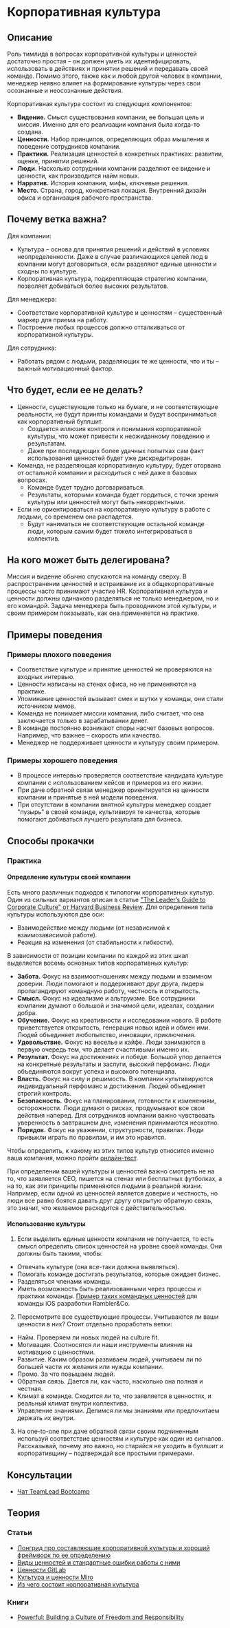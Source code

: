 # Корпоративная культура
## Описание
Роль тимлида в вопросах корпоративной культуры и ценностей достаточно простая – он должен уметь их идентифицировать, использовать в действиях и принятии решений и передавать своей команде. Помимо этого, также как и любой другой человек в компании, менеджер неявно влияет на формирование культуры через свои осознанные и неосознанные действия.

Корпоративная культура состоит из следующих компонентов:
- **Видение.** Смысл существования компании, ее большая цель и миссия. Именно для его реализации компания была когда-то создана.
- **Ценности.** Набор принципов, определяющих образ мышления и поведение сотрудников компании.
- **Практики.** Реализация ценностей в конкретных практиках: развитии, оценке, принятии решений.
- **Люди.** Насколько сотрудники компании разделяют ее видение и ценности, как производится найм новых.
- **Нарратив.** История компании, мифы, ключевые решения.
- **Место.** Страна, город, конкретная локация. Внутренний дизайн офиса и организация рабочего пространства.

## Почему ветка важна?
Для компании:
- Культура – основа для принятия решений и действий в условиях неопределенности. Даже в случае различающихся целей люд в компании могут договориться, если разделяют единые ценности и сходны по культуре.
- Корпоративная культура, подкрепляющая стратегию компании, позволяет добиваться более высоких результатов.

Для менеджера:
- Соответствие корпоративной культуре и ценностям – существенный маркер для приема на работу.
- Построение любых процессов должно отталкиваться от корпоративной культуры.

Для сотрудника:
- Работать рядом с людьми, разделяющих те же ценности, что и ты – важный мотивационный фактор.

## Что будет, если ее не делать?
- Ценности, существующие только на бумаге, и не соответствующие реальности, не будут приняты командами и будут восприниматься как корпоративный буллшит.
    - Создается иллюзия контроля и понимания корпоративной культуры, что может привести к неожиданному поведению и результатам.
    - Даже при последующих более удачных попытках сам факт использования ценностей будет уже дискредитирован.
- Команда, не разделяющая корпоративную культуру, будет оторвана от остальной компании и расходиться с ней даже в базовых вопросах.
    - Команде будет трудно договариваться.
    - Результаты, которыми команда будет гордиться, с точки зрения культуры или ценностей могут быть некорректными.
- Если не ориентироваться на корпоративную культуру в работе с людьми, со временем она распадется.
    - Будут наниматься не соответствующие остальной команде люди, которым самим будет тяжело интегрироваться в коллектив.

## На кого может быть делегирована?
Миссия и видение обычно спускаются на команду сверху. В распространении ценностей и встраивание их в общекорпоративные процессы часто принимают участие HR.
Корпоративная культура и ценности должны одинаково разделяться не только менеджером, но и его командой. Задача менеджера быть проводником этой культуры, и своим примером показывать, как она применяется на практике.

## Примеры поведения
### Примеры плохого поведения
- Соответствие культуре и принятие ценностей не проверяются на входных интервью.
- Ценности написаны на стенах офиса, но не применяются на практике.
- Упоминание ценностей вызывает смех и шутки у команды, они стали источником мемов.
- Команда не понимает миссии компании, либо считает, что она заключается только в зарабатывании денег.
- В команде постоянно возникают споры насчет базовых вопросов. Например, что важнее – скорость или качество.
- Менеджер не поддерживает ценности и культуру своим примером.

### Примеры хорошего поведения
- В процессе интервью проверяется соответствие кандидата культуре компании с использованием кейсов и примеров из его жизни.
- При даче обратной связи менеджер ориентируется на ценности компании и принятые в ней модели поведения.
- При отсутствии в компании внятной культуры менеджер создает "пузырь" в своей команде, культивируя те качества, которые помогают добиваться лучшего результата для бизнеса.

## Способы прокачки
### Практика
#### Определение культуры своей компании
Есть много различных подходов к типологии корпоративных культур. Один из сильных вариантов описан в статье ["The Leader’s Guide to Corporate Culture" от Harvard Business Review](https://hbr.org/2018/01/the-culture-factor). Для определения типа культуры используются две оси:
- Взаимодействие между людьми (от независимой к взаимозависимой работе).
- Реакция на изменения (от стабильности к гибкости).

В зависимости от позиции компании по каждой из этих шкал выделяется восемь основных типов корпоративных культур:
- **Забота.** Фокус на взаимоотношениях между людьми и взаимном доверии. Люди помогают и поддерживают друг друга, лидеры пропагандируют командную работу, честность и открытость.
- **Смысл.** Фокус на идеализме и альтруизме. Все сотрудники компании думают о большой и значимой цели, идеалах, создании добра.
- **Обучение.** Фокус на креативности и исследовании нового. В работе приветствуется открытость, генерация новых идей и обмен ими. Людей объединяет любопытство, инновации, приключения.
- **Удовольствие.** Фокус на веселье и кайфе. Люди занимаются в первую очередь тем, что делает счастливыми именно их.
- **Результат.** Фокус на достижениях и победе. Большой упор делается на конкретные результаты и заслуги, высокий перфоманс. Люди объединяются вокруг успеха и высокого потенциала.
- **Власть.** Фокус на силу и решимость. В компании культивируются индивидуальный перфоманс и достижения. Людей объединяет строгий контроль.
- **Безопасность.** Фокус на планировании, готовности к изменениям, осторожности. Люди думают о рисках, продумывают все свои действия наперед. Для сотрудников компании важно чувствовать уверенность в завтрашнем дне, изменения принимаются неохотно.
- **Порядок.** Фокус на уважении, структурности, правилах. Люди привыкли играть по правилам, и им это нравится.

Чтобы определить, к какому из этих типов культур относится именно ваша компания, можно пройти [онлайн-тест](https://hbr.org/2018/01/the-culture-factor?#whats-your-organizations-cultural-profile).

При определении вашей культуры и ценностей важно смотреть не на то, что заявляется СЕО, пишется на стенах или бесплатных футболках, а на то, как эти принципы применяются людьми в реальной жизни. Например, если одной из ценностей является доверие и честность, но люди все равно боятся давать друг другу открытую обратную связь, это значит, что желаемое расходится с действительностью.

#### Использование культуры
1. Если выделить единые ценности компании не получается, то есть смысл определить список ценностей на уровне своей команды. Они должны быть такими, чтобы:
  - Отвечать культуре (она все-таки должна выявляться).
  - Помогать команде достигать результатов, которые ожидает бизнес.
  - Разделяться членами команды.
  - Иметь возможность быть реализованными через процессы и практики команды.
[Пример таких командных ценностей](https://github.com/rambler-ios/team/blob/master/team/README.md) для команды iOS разработки Rambler&Co.
2. Пересмотрите все существующие процессы. Учитываются ли ваши ценности в них? Стоит отдельно проработать ветки:
  - Найм. Проверяем ли новых людей на culture fit.
  - Мотивация. Соотносятся ли наши инструменты влияния на мотивацию с ценностями.
  - Развитие. Каким образом развиваем людей, учитываем ли по большей части их желания или нужды компании.
  - Промо. За что повышаем людей.
  - Обратная связь. Дается ли, как часто, насколько она полная и честная.
  - Климат в команде. Сходится ли то, что заявляется в ценностях, и реальный климат внутри коллектива.
  - Управление знаниями. Делимся ли мы знаниями или предпочитаем держать их внутри.
3. На one-to-one при даче обратной связи своим подчиненным используй соответствие ценностям и культуре как один из сигналов. Рассказывай, почему это важно, но старайся не уходить в буллшит и корпоративщину – подтверждай все простыми примерами.

## Консультации
- [Чат TeamLead Bootcamp](https://t.me/teamlead_bootcamp)

## Теория
### Статьи
- [Лонгрид про составляющие корпоративной культуры и хороший фреймворк по ее определению](https://hbr.org/2018/01/the-culture-factor)
- [Виды ценностей и стандартные ошибки работы с ними](https://hbr.org/2002/07/make-your-values-mean-something)
- [Ценности GitLab](https://habr.com/ru/company/southbridge/blog/328786/)
- [Культура и ценности Miro](https://habr.com/ru/company/miro/blog/437500/)
- [Из чего состоит корпоративная культура](https://hbr.org/2013/05/six-components-of-culture)

### Книги
- [Powerful: Building a Culture of Freedom and Responsibility](https://www.amazon.com/Powerful-Building-Culture-Freedom-Responsibility/dp/1939714095)